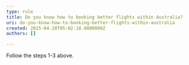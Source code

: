 ```yaml
---
type: rule
title: Do you know how to booking better flights within Australia?
uri: do-you-know-how-to-booking-better-flights-within-australia
created: 2015-04-28T05:02:18.0000000Z
authors: []

---
```


Follow the steps 1-3 above.
